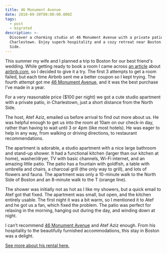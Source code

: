 ```yaml
---
title: 46 Monument Avenue
date: 2010-09-30T00:00:00.000Z
tags:
  - post
  - migrated
description: >-
  Discover a charming studio at 46 Monument Avenue with a private patio in
  Charlestown. Enjoy superb hospitality and a cozy retreat near Boston's North
  Side.
---
```


This summer my wife and I planned a trip to Boston for our best friend's wedding. While getting ready to book a room I came across [an article](http://techcrunch.com/2010/07/25/fawlty-logic/) about [airbnb.com](http://airbnb.com), so I decided to give it a try. The first 3 attempts to get a room failed, but each time Airbnb sent me a better coupon so I kept trying. The fourth attempt got me [46 Monument Avenue](http://www.airbnb.com/rooms/45987), and it was the best purchase I’ve made in a year.

For a very reasonable price ($100 per night) we got a cute studio apartment with a private patio, in Charlestown, just a short distance from the North Side.

The host, Atef Aziz, emailed us before arrival to find out more about us. He was helpful enough to get us into the room at 10am on our check-in day, rather than having to wait until 3 or 4pm (like most hotels). He was eager to help in any way, from walking or driving directions, to restaurant recommendations.

The apartment is adorable, a studio apartment with a nice large bathroom and stand-up shower. It had a functional kitchen (larger than our kitchen at home), washer/dryer, TV with basic channels, Wi-Fi internet, and an amazing little patio. The patio has a fountain with goldfish, a table with umbrella and chairs, a charcoal grill (the only way to grill), and lots of flowers and fauna. The apartment was only a 10-minute walk to the North Side of Boston and an 8-minute walk to the T (orange line).

The shower was initially not as hot as I like my showers, but a quick email to Atef got that fixed. The apartment was small, but open, and the kitchen entirely usable. The first night it was a bit warm, so I mentioned it to Atef and he got us a fan, which fixed the problem. The patio was perfect for relaxing in the morning, hanging out during the day, and winding down at night.

I can’t recommend [46 Monument Avenue](http://www.airbnb.com/rooms/45987) and Atef Aziz enough. From his hospitality to the beautifully furnished accommodations, this stay in Boston was a delight.

[See more about his rental here.](http://www.46monumentavenue.com/)

